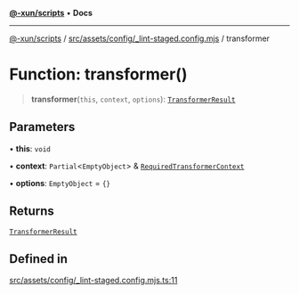 [**@-xun/scripts**](../../../../../README.md) • **Docs**

***

[@-xun/scripts](../../../../../README.md) / [src/assets/config/\_lint-staged.config.mjs](../README.md) / transformer

# Function: transformer()

> **transformer**(`this`, `context`, `options`): [`TransformerResult`](../../../type-aliases/TransformerResult.md)

## Parameters

• **this**: `void`

• **context**: `Partial`\<`EmptyObject`\> & [`RequiredTransformerContext`](../../../type-aliases/RequiredTransformerContext.md)

• **options**: `EmptyObject` = `{}`

## Returns

[`TransformerResult`](../../../type-aliases/TransformerResult.md)

## Defined in

[src/assets/config/\_lint-staged.config.mjs.ts:11](https://github.com/Xunnamius/xscripts/blob/86b76a595de7a0bbf273ef7bb201d4c62f5e3d77/src/assets/config/_lint-staged.config.mjs.ts#L11)
